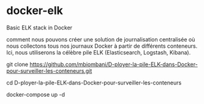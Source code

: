 # docker-elk
Basic ELK stack in Docker

comment nous pouvons créer une solution de journalisation centralisée où nous collectons tous nos journaux Docker à partir de différents conteneurs. Ici, nous utiliserons la célèbre pile ELK (Elasticsearch, Logstash, Kibana).

git clone https://github.com/mbiombani/D-ployer-la-pile-ELK-dans-Docker-pour-surveiller-les-conteneurs.git

cd D-ployer-la-pile-ELK-dans-Docker-pour-surveiller-les-conteneurs

docker-compose up -d


